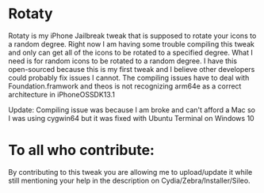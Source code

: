 # Rotaty
Rotaty is my iPhone Jailbreak tweak that is supposed to rotate your icons to a random degree. Right now I am having some trouble compiling this tweak and only can get all of the icons to be rotated to a specified degree. What I need is for random icons to be rotated to a random degree. I have this open-sourced because this is my first tweak and I believe other developers could probably fix issues I cannot. The compiling issues have to deal with Foundation.framwork and theos is not recognizing arm64e as a correct architecture in iPhoneOSSDK13.1

Update: Compiling issue was because I am broke and can't afford a Mac so I was using cygwin64 but it was fixed with Ubuntu Terminal on Windows 10

# To all who contribute:
By contributing to this tweak you are allowing me to upload/update it while still mentioning your help in the description on Cydia/Zebra/Installer/Sileo.
